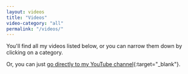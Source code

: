 ```yaml
---
layout: videos
title: "Videos"
video-category: "all"
permalink: "/videos/"
---
```

You'll find all my videos listed below, or you can narrow them down by clicking on a category.

Or, you can just [go directly to my YouTube channel](https://youtube.com/c/thenewbiewoodworker){:target="_blank"}.
